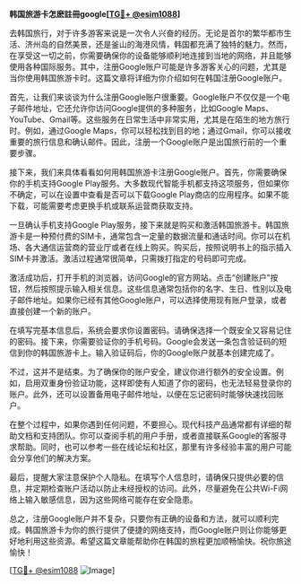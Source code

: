 **韩国旅游卡怎麽註冊google[[TG💪+ @esim1088](https://t.me/s/esim1088)]**

去韩国旅行，对于许多游客来说是一次令人兴奋的经历。无论是首尔的繁华都市生活、济州岛的自然美景，还是釜山的海港风情，韩国都充满了独特的魅力。然而，在享受这一切之前，你需要确保你的设备能够顺利地连接到当地的网络，并且能够使用各种国际服务。其中，注册Google账户可能是许多游客关心的问题，尤其是当你使用韩国旅游卡时。这篇文章将详细为你介绍如何在韩国注册Google账户。

首先，让我们来谈谈为什么注册Google账户很重要。Google账户不仅仅是一个电子邮件地址，它还允许你访问Google提供的多种服务，比如Google Maps、YouTube、Gmail等。这些服务在日常生活中非常实用，尤其是在陌生的地方旅行时。例如，通过Google Maps，你可以轻松找到目的地；通过Gmail，你可以接收重要的旅行信息和确认邮件。因此，注册一个Google账户是出国旅行前的一个重要步骤。

接下来，我们来具体看看如何用韩国旅游卡注册Google账户。首先，你需要确保你的手机支持Google Play服务。大多数现代智能手机都支持这项服务，但如果你不确定，可以在设置中查看是否可以下载Google Play商店的应用程序。如果不能下载，可能需要考虑更换手机或联系运营商获取支持。

一旦确认手机支持Google Play服务，接下来就是购买和激活韩国旅游卡。韩国旅游卡是一种预付费的SIM卡，通常包含一定量的数据流量和通话时间。你可以在机场、各大通信运营商的营业厅或者在线上购买。购买后，按照说明书上的指示插入SIM卡并激活。激活过程通常很简单，只需拨打指定的号码即可完成。

激活成功后，打开手机的浏览器，访问Google的官方网站。点击“创建账户”按钮，然后按照提示输入相关信息。这些信息通常包括你的名字、生日、性别以及电子邮件地址。如果你已经有其他Google账户，可以选择使用现有账户登录，或者直接创建一个新的账户。

在填写完基本信息后，系统会要求你设置密码。请确保选择一个既安全又容易记住的密码。接下来，你需要验证你的手机号码。Google会发送一条包含验证码的短信到你的韩国旅游卡上。输入验证码后，你的Google账户就基本创建完成了。

不过，这并不是结束。为了确保你的账户安全，建议你进行额外的安全设置。例如，启用双重身份验证功能，这样即使有人知道了你的密码，也无法轻易登录你的账户。此外，还可以设置备用电子邮件地址，以便在忘记密码时能够快速找回账户。

在整个过程中，如果你遇到任何问题，不要担心。现代科技产品通常都有详细的帮助文档和支持团队。你可以查阅手机的用户手册，或者直接联系Google的客服寻求帮助。同时，也可以参考一些在线论坛和社区，那里有许多经验丰富的用户可能会分享他们的解决方案。

最后，提醒大家注意保护个人隐私。在填写个人信息时，请确保只提供必要的信息，并定期检查账户活动以防止未经授权的访问。此外，尽量避免在公共Wi-Fi网络上输入敏感信息，因为这些网络可能存在安全隐患。

总之，注册Google账户并不复杂，只要你有正确的设备和方法，就可以顺利完成。韩国旅游卡为你的旅行提供了便捷的网络支持，而Google账户则让你能够更好地利用这些资源。希望这篇文章能帮助你在韩国的旅程更加顺畅愉快。祝你旅途愉快！

[[TG💪+ @esim1088](https://t.me/s/esim1088) ![Image](https://i.postimg.cc/4NQfJmqS/Snipaste-2025-05-13-00-14-12.png)]